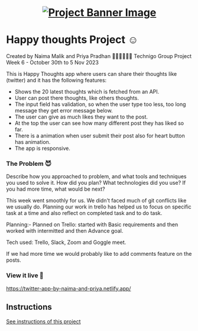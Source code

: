 <h1 align="center">
  <a href="">
    <img src="/src/assets/happy-thoughts.svg" alt="Project Banner Image">
  </a>
</h1>

# Happy thoughts Project ☺️

Created by Naima Malik and Priya Pradhan 👩🏻‍💻👩🏻‍💻 Technigo Group Project Week 6 - October 30th to 5 Nov 2023

This is Happy Thoughts app where users can share their thoughts like (twitter) and it has the following features:
- Shows the 20 latest thoughts which is fetched from an API.
- User can post there thoughts, like others thoughts.
- The input field has validation, so when the user type too less, too long message they get error message below.
- The user can give as much likes they want to the post.
- At the top the user can see how many different post they has liked so far.
- There is a animation when user submit their post also for heart button has animation.
- The app is responsive.


### The Problem 😈

Describe how you approached to problem, and what tools and techniques you used to solve it. How did you plan? What technologies did you use? If you had more time, what would be next?

This week went smoothly for us. We didn't faced much of git conflicts like we usually do. 
Planning our work in trello has helped us to focus on specific task at a time and also reflect on completed task and to do task.

Planning:- Planned on Trello: started with Basic requirements and then worked with intermitted and then Advance goal.

Tech used: Trello, Slack, Zoom and Goggle meet.

If we had more time we would probably like to add comments feature on the posts.

### View it live 🚀

https://twitter-app-by-naima-and-priya.netlify.app/ 

## Instructions

<a href="instructions.md">
   See instructions of this project
  </a>
